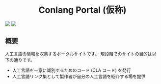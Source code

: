<div align="center">
<h1>Conlang Portal (仮称)</h1>
</div>

![](https://img.shields.io/github/package-json/v/Ziphil/ConlangPortal)
![](https://img.shields.io/github/commit-activity/y/Ziphil/ConlangPortal?label=commits)


## 概要
人工言語の情報を収集するポータルサイトです。
現段階でのサイトの目的は以下の通りです。

- 人工言語を一意に識別するためのコード (CLA コード) を発行
- 人工言語リンク集として製作者が自分の人工言語を紹介する場を提供
